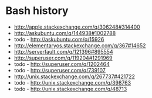 Bash history
================================================
- http://apple.stackexchange.com/q/306248#314400
- http://askubuntu.com/q/144938#1002788
- todo - http://askubuntu.com/q/15926
- http://elementaryos.stackexchange.com/q/367#14652
- http://serverfault.com/q/121396#895554
- http://superuser.com/q/119204#1291969
- todo - http://superuser.com/q/1202464
- todo - http://superuser.com/q/739107
- http://unix.stackexchange.com/q/267737#421722
- todo - http://unix.stackexchange.com/q/398763
- todo - http://unix.stackexchange.com/q/48713
